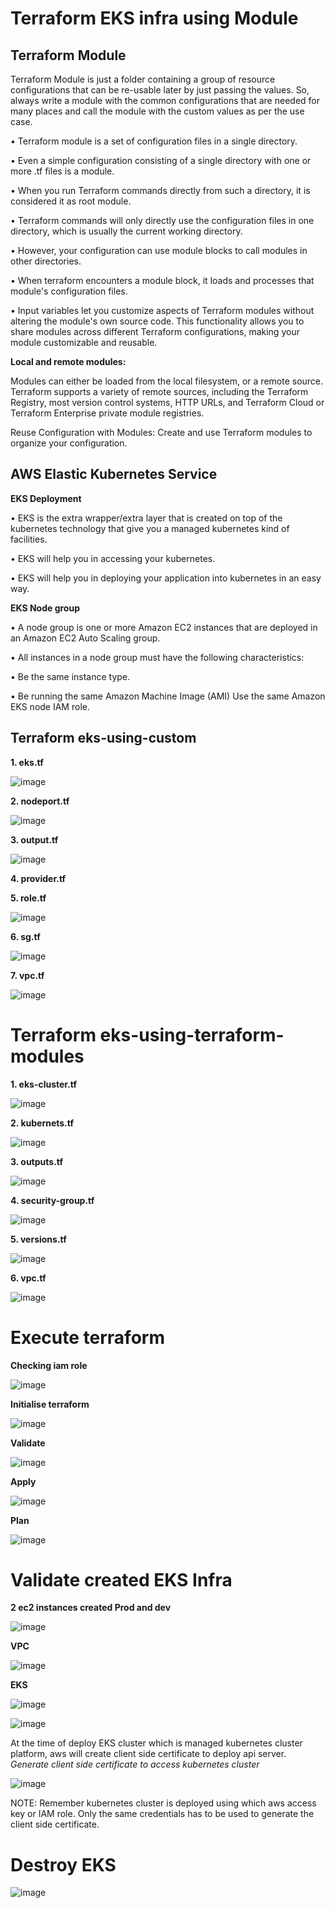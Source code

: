 # **Terraform EKS infra using Module**

## **Terraform Module**

Terraform Module is just a folder containing a group of resource configurations that can be re-usable later by just passing the values. So, always write a module with the common configurations that are needed for many places and call the module with the custom values as per the use case.
 
•	Terraform module is a set of configuration files in a single directory.

•	Even a simple configuration consisting of a single directory with one or more .tf files is a module. 

•	When you run Terraform commands directly from such a directory, it is considered it as root module. 

•	Terraform commands will only directly use the configuration files in one directory, which is usually the current working directory. 

•	However, your configuration can use module blocks to call modules in other directories. 

•	When terraform encounters a module block, it loads and processes that module's configuration files.

•	Input variables let you customize aspects of Terraform modules without altering the module's own source code. This functionality allows you to share modules across different Terraform configurations, making your module customizable and reusable.

**Local and remote modules:**

Modules can either be loaded from the local filesystem, or a remote source. Terraform supports a variety of remote sources, including the Terraform Registry, most version control systems, HTTP URLs, and Terraform Cloud or Terraform Enterprise private module registries.

Reuse Configuration with Modules:  Create and use Terraform modules to organize your configuration. 



## **AWS Elastic Kubernetes Service**


**EKS Deployment**


•	EKS is the extra wrapper/extra layer that is created on top of the kubernetes technology that give you a managed kubernetes kind of facilities.

•	EKS will help you in accessing your kubernetes.

•	EKS will help you in deploying your application into kubernetes in an easy way.


**EKS Node group**


•	A node group is one or more Amazon EC2 instances that are deployed in an Amazon EC2 Auto Scaling group. 

•	All instances in a node group must have the following characteristics: 

•	Be the same instance type. 

•	Be running the same Amazon Machine Image (AMI) Use the same Amazon EKS node IAM role.


## **Terraform eks-using-custom**

**1. eks.tf**

![image](https://github.com/Namg04/terraform-module/assets/61374484/1e82f621-ce13-4a16-ad30-f4b6ff7b3e66)




**2. nodeport.tf**

![image](https://github.com/Namg04/terraform-module/assets/61374484/455fabf3-12c7-4439-93d2-b8f606329b65)


**3. output.tf**

![image](https://github.com/Namg04/terraform-module/assets/61374484/29d0315b-9519-4888-8fd1-464d036dec66)


**4. provider.tf**


**5. role.tf**

![image](https://github.com/Namg04/terraform-module/assets/61374484/d67322c1-a5b7-45b6-a4d5-20ebcf6d1c0c)


**6. sg.tf**

![image](https://github.com/Namg04/terraform-module/assets/61374484/fcff8826-ceb4-4cbb-84f5-66a69431573c)



**7. vpc.tf**

![image](https://github.com/Namg04/terraform-module/assets/61374484/1f73fa2d-8881-479c-877a-cb86e8032e1c)


   

# **Terraform eks-using-terraform-modules**


**1. eks-cluster.tf**

![image](https://github.com/Namg04/terraform-module/assets/61374484/b67184d0-8543-4484-a662-37a737bc8076)


**2. kubernets.tf**

![image](https://github.com/Namg04/terraform-module/assets/61374484/9d9c0a46-349f-4ddc-855a-42c5f4592c06)


**3. outputs.tf**

![image](https://github.com/Namg04/terraform-module/assets/61374484/b6738bdc-337c-4d98-9e87-1c2e0973f0db)


**4. security-group.tf**

![image](https://github.com/Namg04/terraform-module/assets/61374484/f1d1c93f-da82-4904-9857-17642f931197)


**5. versions.tf**

![image](https://github.com/Namg04/terraform-module/assets/61374484/1c06a16c-7777-4a36-9938-9cacbff24fd3)


**6. vpc.tf**

![image](https://github.com/Namg04/terraform-module/assets/61374484/3af15841-1a63-42be-bebb-02198295779b)


# **Execute terraform**  

**Checking iam role**

![image](https://github.com/Namg04/terraform-module/assets/61374484/10a1ec1f-71a1-408c-aee3-b4cbdca11c91)


**Initialise terraform**

![image](https://github.com/Namg04/terraform-module/assets/61374484/08bef834-acda-487a-95e9-49ded983bd73)

**Validate**

![image](https://github.com/Namg04/terraform-module/assets/61374484/4910bd4d-b60e-46a0-b223-aed3873c2df3)

**Apply**

![image](https://github.com/Namg04/terraform-module/assets/61374484/47f59f05-247a-4dbb-854d-2327a9eee31a)


**Plan**

![image](https://github.com/Namg04/terraform-module/assets/61374484/312ba43f-d664-4dc2-b8da-5b9be56c72cb)



# **Validate created EKS Infra**


**2 ec2 instances created Prod and dev**

![image](https://github.com/Namg04/terraform-module/assets/61374484/68cc63df-8e57-4c46-b7df-f7c0615d6ebc)


**VPC**

![image](https://github.com/Namg04/terraform-module/assets/61374484/5e8065a3-6c03-490d-92aa-692539d7ca02)

**EKS**

![image](https://github.com/Namg04/terraform-module/assets/61374484/d90706d1-40ab-4159-8fed-620fed1677b5)


![image](https://github.com/Namg04/terraform-module/assets/61374484/6ea0a83c-2140-487b-8668-7f1ba8baa67a)

At the time of deploy EKS cluster which is managed kubernetes cluster platform, aws will create client side certificate to deploy api server. 
*Generate client side certificate to access kubernetes cluster*

![image](https://github.com/Namg04/terraform-module/assets/61374484/a7bc5cfb-65a3-4373-bd0c-a2cabd15348b)

NOTE: Remember kubernetes cluster is deployed using which aws access key or IAM role. 
Only the same credentials has to be used to generate the client side certificate.


# **Destroy EKS**

![image](https://github.com/Namg04/terraform-module/assets/61374484/2d0c05c0-8b8f-45bd-860d-56edf5109649)


